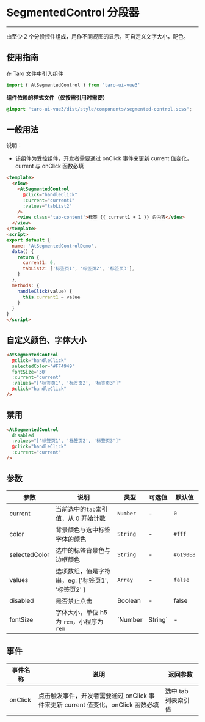 # SegmentedControl 分段器

---
由至少 2 个分段控件组成，用作不同视图的显示，可自定义文字大小，配色。

## 使用指南

在 Taro 文件中引入组件

```typescript
import { AtSegmentedControl } from 'taro-ui-vue3'
```

**组件依赖的样式文件（仅按需引用时需要）**

```scss
@import "taro-ui-vue3/dist/style/components/segmented-control.scss";
```

## 一般用法
说明：

* 该组件为受控组件，开发者需要通过 onClick 事件来更新 current 值变化，current 与 onClick 函数必填



```html
<template>
  <view>
    <AtSegmentedControl
      @click="handleClick"
      :current="current1"
      :values="tabList2"
    />
    <view class='tab-content'>标签 {{ current1 + 1 }} 的内容</view>
  </view>
</template>
<script>
export default {
  name: 'AtSegmentedControlDemo',
  data() {
    return {
      current1: 0,
      tabList2: ['标签页1', '标签页2', '标签页3'],
    }
  },
  methods: {
    handleClick(value) {
      this.current1 = value
    }
  }
}
</script>
```


## 自定义颜色、字体大小

```html
<AtSegmentedControl
  @click="handleClick"
  selectedColor='#FF4949'
  fontSize='30'
  :current="current"
  :values="['标签页1', '标签页2', '标签页3']"
  @click="handleClick"
/>
```

## 禁用

```html
<AtSegmentedControl
  disabled
  :values="['标签页1', '标签页2', '标签页3']"
  @click="handleClick"
  :current="current"
/>
```


## 参数

| 参数       | 说明     | 类型    | 可选值     | 默认值   |
| ---------- | ------- | ------- | ------- | -------- |
| current | 当前选中的`tab`索引值，从 0 开始计数  | `Number`  | - | `0` |
| color     | 背景颜色与选中标签字体的颜色  | `String` | - | `#fff` |
| selectedColor  | 选中的标签背景色与边框颜色  | `String` | - | `#6190E8` |
| values | 选项数组，值是字符串，eg: ['标签页1', '标签页2' ] | `Array`  | - | `false` |
| disabled | 是否禁止点击 | Boolean  | - | false |
| fontSize | 字体大小，单位 h5 为 `rem`，小程序为 `rem` | `Number | String`  | - | `28` |

## 事件

| 事件名称 | 说明          | 返回参数  |
|---------- |-------------- |---------- |
| onClick | 点击触发事件，开发者需要通过 onClick 事件来更新 current 值变化，onClick 函数必填  | 选中 tab 列表索引值  |
